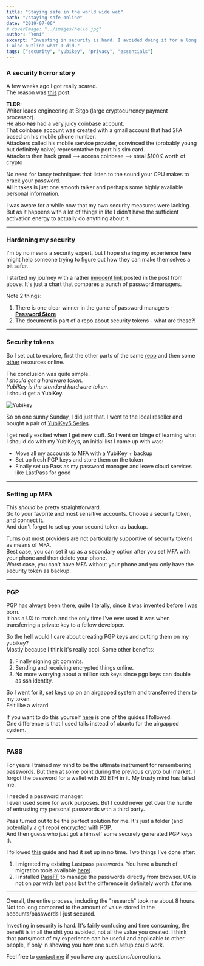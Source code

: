 ```yaml
---
title: "Staying safe in the world wide web"
path: "/staying-safe-online"
date: "2019-07-06"
# coverImage: "../images/hello.jpg"
author: "Yoni"
excerpt: "Investing in security is hard. I avoided doing it for a long while. here I write a bit about why I decided to finally take the time to do it.
I also outline what I did."
tags: ["security", "yubikey", "privacy", "essentials"]
---
```


### A security horror story

A few weeks ago I got really scared.  
The reason was [this](https://medium.com/coinmonks/the-most-expensive-lesson-of-my-life-details-of-sim-port-hack-35de11517124) post.  

**TLDR**:  
Writer leads engineering at Bitgo (large cryptocurrency payment processor).  
He also ~~has~~ had a very juicy coinbase account.     
That coinbase account was created with a gmail account that had 2FA based on his mobile phone number.  
Attackers called his mobile service provider, convinced the (probably young but definitely naive) representative to port his sim card.  
Attackers then hack gmail --> access coinbase --> steal $100K worth of crypto

No need for fancy techniques that listen to the sound your CPU makes to crack your password.  
All it takes is just one smooth talker and perhaps some highly available personal information.

I was aware for a while now that my own security measures were lacking.  
But as it happens with a lot of things in life I didn't have the sufficient activation energy to actually do anything about it.

---
### Hardening my security
I'm by no means a security expert, but I hope sharing my experience here might help someone trying to figure out how they can make themselves a bit safer.

I started my journey with a rather [innocent link](https://github.com/lrvick/security-token-docs/blob/master/Use_Cases/Password_Mangement.md) posted in the post from above. It's just a chart that compares a bunch of password managers. 

Note 2 things:
1. There is one clear winner in the game of password managers - [**Password Store**](https://www.passwordstore.org/)
2. The document is part of a repo about security tokens - what are those?!

---
### Security tokens
So I set out to explore, first the other parts of the same [repo](https://github.com/lrvick/security-token-docs) and then some [other](https://blog.trezor.io/why-you-should-never-use-google-authenticator-again-e166d09d4324) resources online.

The conclusion was quite simple.  
*I should get a hardware token.  
YubiKey is the standard hardware token.*  
I should get a YubiKey. 

![Yubikey](/../images/yubikey.jpeg "from legallygeeky.net")


So on one sunny Sunday, I did just that.
I went to the local reseller and bought a pair of [YubiKey5 Series](https://www.yubico.com/products/yubikey-5-overview/).

I get really excited when I get new stuff. So I went on binge of learning what I should do with my YubiKeys, an initial list I came up with was:
-  Move all my accounts to MFA with a YubiKey + backup
-  Set up fresh PGP keys and store them on the token
-  Finally set up Pass as my password manager and leave cloud services like LastPass for good

---
### Setting up MFA
This *should* be pretty straightforward.  
Go to your favorite and most sensitive accounts. Choose a security token, and connect it.  
And don't forget to set up your second token as backup.

Turns out most providers are not particularly supportive of security tokens as means of MFA.  
Best case, you can set it up as a secondary option after you set MFA with your phone and then delete your phone.  
Worst case, you can't have MFA without your phone and you only have the security token as backup.  

---
### PGP
PGP has always been there, quite literally, since it was invented before I was born.  
It has a UX to match and the only time I've ever used it was when transferring a private key to a fellow developer.

So the hell would I care about creating PGP keys and putting them on my yubikey?  
Mostly because I think it's really cool. Some other benefits:
1. Finally signing git commits.
2. Sending and receiving encrypted things online.
3. No more worrying about a million ssh keys since pgp keys can double as ssh identity.

So I went for it, set keys up on an airgapped system and transferred them to my token.  
Felt like a wizard.

If you want to do this yourself [here](https://www.whatsdoom.com/posts/2018/06/30/creating-airgapped-keys-for-yubikey/) is one of the guides I followed.  
One difference is that I used tails instead of ubuntu for the airgapped system.

---
### PASS
For years I trained my mind to be the ultimate instrument for remembering passwords.
But then at some point during the previous crypto bull market, I forgot the password for a wallet with 20 ETH in it.
My trusty mind has failed me.  

I needed a password manager.  
I even used some for work purposes.
But I could never get over the hurdle of entrusting my personal passwords with a third party.

Pass turned out to be the perfect solution for me.
It's just a folder (and potentially a git repo) encrypted with PGP.  
And then guess who just got a himself some securely generated PGP keys :).

I followed [this](https://github.com/lrvick/security-token-docs/blob/master/Use_Cases/Password_Mangement.md) guide and had it set up in no time.
Two things I've done after:
1. I migrated my existing Lastpass passwords. You have a bunch of migration tools available [here](https://www.passwordstore.org/)).
2. I installed [PassFF](https://github.com/passff/passff) to manage the passwords directly from browser.
UX is not on par with last pass but the difference is definitely worth it for me.

---

Overall, the entire process, including the "research" took me about 8 hours.  
Not too long compared to the amount of value stored in the accounts/passwords I just secured.  

Investing in security is hard.
It's fairly confusing and time consuming, the benefit is in all the shit you avoided, not all the value you created.
I think that parts/most of my experience can be useful and applicable to other people, if only in showing you how one such setup could work.

Feel free to [contact me](/contact) if you have any questions/corrections.